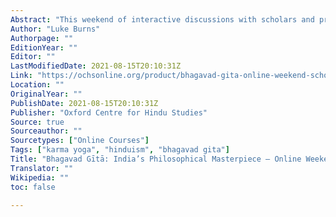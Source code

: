 ```yaml
---
Abstract: "This weekend of interactive discussions with scholars and practitioners explores why millions still find the Gītā relevant."
Author: "Luke Burns"
Authorpage: ""
EditionYear: ""
Editor: ""
LastModifiedDate: 2021-08-15T20:10:31Z
Link: "https://ochsonline.org/product/bhagavad-gita-online-weekend-school/"
Location: ""
OriginalYear: ""
PublishDate: 2021-08-15T20:10:31Z
Publisher: "Oxford Centre for Hindu Studies"
Source: true
Sourceauthor: ""
Sourcetypes: ["Online Courses"]
Tags: ["karma yoga", "hinduism", "bhagavad gita"]
Title: "Bhagavad Gītā: India’s Philosophical Masterpiece – Online Weekend School"
Translator: ""
Wikipedia: ""
toc: false

---
```

